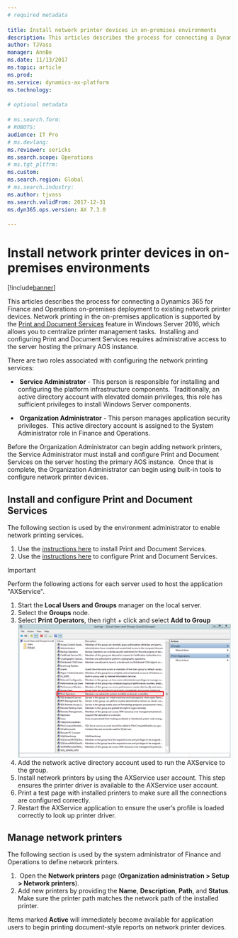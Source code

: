 ```yaml
---
# required metadata

title: Install network printer devices in on-premises environments
description: This articles describes the process for connecting a Dynamics 365 for Finance and Operations on-premises deployment to existing network printer devices. 
author: TJVass
manager: AnnBe
ms.date: 11/13/2017
ms.topic: article
ms.prod: 
ms.service: dynamics-ax-platform
ms.technology: 

# optional metadata

# ms.search.form: 
# ROBOTS: 
audience: IT Pro
# ms.devlang: 
ms.reviewer: sericks
ms.search.scope: Operations
# ms.tgt_pltfrm: 
ms.custom: 
ms.search.region: Global
# ms.search.industry: 
ms.author: tjvass
ms.search.validFrom: 2017-12-31
ms.dyn365.ops.version: AX 7.3.0

---
```


# Install network printer devices in on-premises environments

[!include[banner](../includes/banner.md)]

This articles describes the process for connecting a Dynamics 365 for Finance and Operations on-premises deployment to existing network printer devices. Network printing in the on-premises application is supported by the [Print and Document Services](https://technet.microsoft.com/en-us/library/hh831468(v=ws.11).aspx) feature in Windows Server 2016, which allows you to centralize printer management tasks.  Installing and configuring Print and Document Services requires administrative access to the server hosting the primary AOS instance.

There are two roles associated with configuring the network printing services:
-  <b>Service Administrator</b> - This person is responsible for installing and configuring the platform infrastructure components.  Traditionally, an active directory account with elevated domain privileges, this role has sufficient privileges to install Windows Server components.

-  <b>Organization Administrator</b> - This person manages application security privileges.  This active directory account is assigned to the System Administrator role in Finance and Operations.

Before the Organization Administrator can begin adding network printers, the Service Administrator must install and configure Print and Document Services on the server hosting the primary AOS instance.  Once that is complete, the Organization Administrator can begin using built-in tools to configure network printer devices.

## Install and configure Print and Document Services

The following section is used by the environment administrator to enable network printing services.

1.  Use the [instructions here](https://technet.microsoft.com/en-us/library/jj134159(v=ws.11).aspx) to install Print and Document Services.
2.  Use the [instructions here](https://technet.microsoft.com/en-us/library/jj134163(v=ws.11).aspx) to configure Print and Document Services.


> [!Important]
> Perform the following actions for each server used to host the application "AXService".

1.  Start the <b>Local Users and Groups</b> manager on the local server.
2.  Select the <b>Groups</b> node.
3.  Select <b>Print Operators</b>, then right + click and select <b>Add to Group</b>
        ![](media/3048eae34e89e7f3c1a26119a9f7b103.png)
4.  Add the network active directory account used to run the AXService to the group.
5.  Install network printers by using the AXService user account. This step ensures the printer driver is available to the AXService user account.
6.  Print a test page with installed printers to make sure all the connections are configured correctly.
7.  Restart the AXService application to ensure the user’s profile is loaded correctly to look up printer driver.

## Manage network printers
The following section is used by the system administrator of Finance and Operations to define network printers.

1.  Open the **Network printers** page (**Organization administration > Setup > Network printers**).
2.  Add new printers by providing the **Name**, **Description**, **Path**, and **Status**. Make sure the printer path matches the network path of the installed printer.


Items marked <b>Active</b> will immediately become available for application users to begin printing document-style reports on network printer devices.
